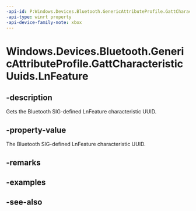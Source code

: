 ```yaml
---
-api-id: P:Windows.Devices.Bluetooth.GenericAttributeProfile.GattCharacteristicUuids.LnFeature
-api-type: winrt property
-api-device-family-note: xbox
---
```


<!-- Property syntax
public System.Guid LnFeature { get; }
-->

# Windows.Devices.Bluetooth.GenericAttributeProfile.GattCharacteristicUuids.LnFeature

## -description
Gets the Bluetooth SIG-defined LnFeature characteristic UUID.

## -property-value
The Bluetooth SIG-defined LnFeature characteristic UUID.

## -remarks

## -examples

## -see-also
